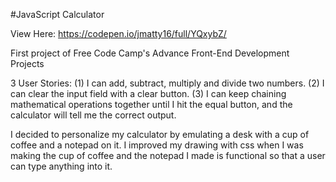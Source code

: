#JavaScript Calculator

View Here: https://codepen.io/jmatty16/full/YQxybZ/

First project of Free Code Camp's Advance Front-End Development Projects

3 User Stories: 
(1) I can add, subtract, multiply and divide two numbers.
(2) I can clear the input field with a clear button.
(3) I can keep chaining mathematical operations together until I hit the equal button, and the calculator will tell me the correct output.

I decided to personalize my calculator by emulating a desk with a cup of coffee and a notepad on it. I improved my drawing with css when I was making the cup of coffee and the notepad I made is functional so that a user can type anything into it. 
